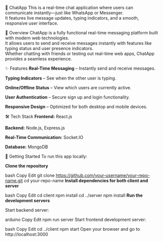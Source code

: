 💬 ChatApp
This is a real-time chat application where users can communicate instantly—just like WhatsApp or Messenger. <br>
It features live message updates, typing indicators, and a smooth, responsive user interface.

📱 Overview
ChatApp is a fully functional real-time messaging platform built with modern web technologies. <br>
It allows users to send and receive messages instantly with features like typing status and user presence indicators. <br>
Whether chatting with friends or testing out real-time web apps, ChatApp provides a seamless experience.

✨ Features
<b>Real-Time Messaging</b> – Instantly send and receive messages. <br>

<b>Typing Indicators</b> – See when the other user is typing. <br>

<b>Online/Offline Status</b> – View which users are currently active. <br>

<b>User Authentication</b> – Secure sign up and login functionality. <br>

<b>Responsive Design</b> – Optimized for both desktop and mobile devices. <br>

🛠️ Tech Stack
<b>Frontend:</b> React.js <br>

<b>Backend:</b> Node.js, Express.js <br>

<b>Real-Time Communication:</b> Socket.IO <br>

<b>Database:</b> MongoDB <br>

🚀 Getting Started
To run this app locally:

<b>Clone the repository</b>

bash
Copy
Edit
git clone https://github.com/your-username/your-repo-name.git
cd your-repo-name
<b>Install dependencies for both client and server</b>

bash
Copy
Edit
cd client
npm install
cd ../server
npm install
<b>Run the development servers</b>

Start backend server:

arduino
Copy
Edit
npm run server
Start frontend development server:

bash
Copy
Edit
cd ../client
npm start
Open your browser and go to http://localhost:3000 <br>
